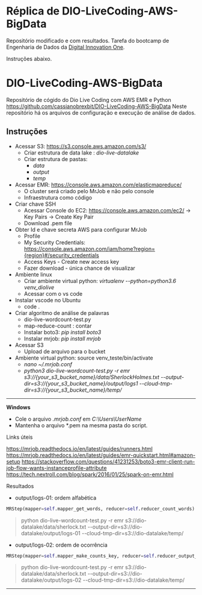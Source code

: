 # Réplica de DIO-LiveCoding-AWS-BigData

Repositório modificado e com resultados.
Tarefa do bootcamp de Engenharia de Dados da [Digital Innovation One](https://web.digitalinnovation.one/).

Instruções abaixo.

# DIO-LiveCoding-AWS-BigData
Repositório de cógido do Dio Live Coding com AWS EMR e Python
https://github.com/cassianobrexbit/DIO-LiveCoding-AWS-BigData
Neste repositório há os arquivos de configuração e execução de análise de dados.

## Instruções

* Acessar S3: https://s3.console.aws.amazon.com/s3/ 
  * Criar estrutura de data lake : _dio-live-datalake_
  * Criar estrutura de pastas:
    * _data_
    * _output_
    * _temp_
* Acessar EMR: https://console.aws.amazon.com/elasticmapreduce/
    * O cluster será criado pelo MrJob e não pelo console
    * Infraestrutura como código 
* Criar chave SSH
    * Acessar  Console do EC2: https://console.aws.amazon.com/ec2/ -> Key Pairs -> Create Key Pair	
    * Download .pem file
* Obter Id e chave secreta AWS para configurar MrJob
   * Profile
   * My Security Credentials: https://console.aws.amazon.com/iam/home?region={region}#/security_credentials
   * Access Keys - Create new access key
   * Fazer download - única chance de visualizar
* Ambiente linux
   * Criar ambiente virtual python: _virtualenv --python=python3.6 venv_diolive_
   * Acessar com o vs code
* Instalar vscode no Ubuntu
   *  code .
* Criar algoritmo de análise de palavras
   * dio-live-wordcount-test.py
   * map-reduce-count : contar
   * Instalar boto3: _pip install boto3_
   * Instalar mrjob: _pip install mrjob_
* Acessar S3
   * Upload de arquivo para o bucket
* Ambiente virtual python: source venv_teste/bin/activate
  * _nano ~/.mrjob.conf_ 
  * _python3 dio-live-wordcount-test.py -r emr s3://{your_s3_bucket_name}/data/SherlockHolmes.txt --output-dir=s3://{your_s3_bucket_name}/output/logs1 --cloud-tmp-dir=s3://{your_s3_bucket_name}/temp/_

____

**Windows**
* Cole o arquivo _.mrjob.conf_ em _C:\Users\UserName_
* Mantenha o arquivo *.pem na mesma pasta do script.

Links úteis

https://mrjob.readthedocs.io/en/latest/guides/runners.html
https://mrjob.readthedocs.io/en/latest/guides/emr-quickstart.html#amazon-setup
https://stackoverflow.com/questions/41231253/boto3-emr-client-run-job-flow-wants-instanceprofile-attribute
https://tech.nextroll.com/blog/spark/2016/01/25/spark-on-emr.html

Resultados

* output/logs-01: ordem alfabética 
```python
MRStep(mapper=self.mapper_get_words, reducer=self.reducer_count_words)
```
> python dio-live-wordcount-test.py -r emr s3://dio-datalake/data/sherlock.txt --output-dir=s3://dio-datalake/output/logs-01 --cloud-tmp-dir=s3://dio-datalake/temp/

* output/logs-02: ordem de ocorrência
```python
MRStep(mapper=self.mapper_make_counts_key, reducer=self.reducer_output_words)
```
> python dio-live-wordcount-test.py -r emr s3://dio-datalake/data/sherlock.txt --output-dir=s3://dio-datalake/output/logs-02 --cloud-tmp-dir=s3://dio-datalake/temp/

____
